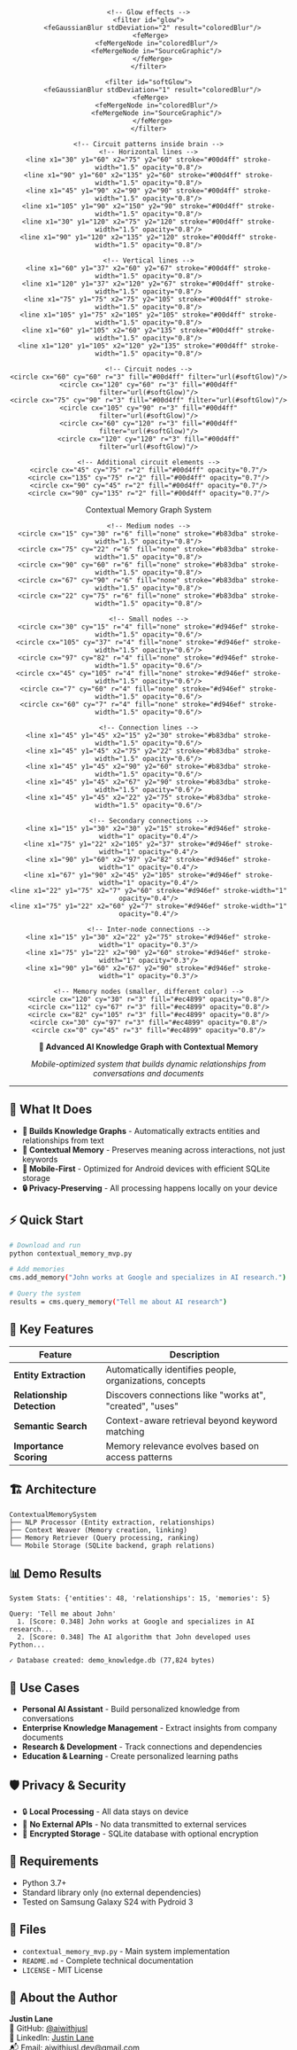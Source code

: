 <div align="center">
  
<svg width="600" height="300" viewBox="0 0 600 300" xmlns="http://www.w3.org/2000/svg">
  <!-- Background Gradient -->
  <defs>
    <linearGradient id="bgGradient" x1="0%" y1="0%" x2="100%" y2="100%">
      <stop offset="0%" style="stop-color:#0a1428;stop-opacity:1" />
      <stop offset="50%" style="stop-color:#1a2040;stop-opacity:1" />
      <stop offset="100%" style="stop-color:#2d1b69;stop-opacity:1" />
    </linearGradient>
    
    <!-- Glow effects -->
    <filter id="glow">
      <feGaussianBlur stdDeviation="2" result="coloredBlur"/>
      <feMerge> 
        <feMergeNode in="coloredBlur"/>
        <feMergeNode in="SourceGraphic"/>
      </feMerge>
    </filter>
    
    <filter id="softGlow">
      <feGaussianBlur stdDeviation="1" result="coloredBlur"/>
      <feMerge> 
        <feMergeNode in="coloredBlur"/>
        <feMergeNode in="SourceGraphic"/>
      </feMerge>
    </filter>
  </defs>
  
  <!-- Background -->
  <rect width="600" height="300" fill="url(#bgGradient)"/>
  
  <!-- Left Side - Circuit Brain (scaled down) -->
  <g transform="translate(50,75)">
    <!-- Brain outline -->
    <path d="M15,45 Q15,15 45,15 Q75,15 90,30 Q105,15 135,15 Q165,15 165,45 Q165,60 150,75 Q165,90 165,120 Q165,150 135,150 Q105,150 90,135 Q75,150 45,150 Q15,150 15,120 Q15,90 30,75 Q15,60 15,45 Z" 
          fill="none" 
          stroke="#00d4ff" 
          stroke-width="2" 
          filter="url(#glow)"/>
    
    <!-- Circuit patterns inside brain -->
    <!-- Horizontal lines -->
    <line x1="30" y1="60" x2="75" y2="60" stroke="#00d4ff" stroke-width="1.5" opacity="0.8"/>
    <line x1="90" y1="60" x2="135" y2="60" stroke="#00d4ff" stroke-width="1.5" opacity="0.8"/>
    <line x1="45" y1="90" x2="90" y2="90" stroke="#00d4ff" stroke-width="1.5" opacity="0.8"/>
    <line x1="105" y1="90" x2="150" y2="90" stroke="#00d4ff" stroke-width="1.5" opacity="0.8"/>
    <line x1="30" y1="120" x2="75" y2="120" stroke="#00d4ff" stroke-width="1.5" opacity="0.8"/>
    <line x1="90" y1="120" x2="135" y2="120" stroke="#00d4ff" stroke-width="1.5" opacity="0.8"/>
    
    <!-- Vertical lines -->
    <line x1="60" y1="37" x2="60" y2="67" stroke="#00d4ff" stroke-width="1.5" opacity="0.8"/>
    <line x1="120" y1="37" x2="120" y2="67" stroke="#00d4ff" stroke-width="1.5" opacity="0.8"/>
    <line x1="75" y1="75" x2="75" y2="105" stroke="#00d4ff" stroke-width="1.5" opacity="0.8"/>
    <line x1="105" y1="75" x2="105" y2="105" stroke="#00d4ff" stroke-width="1.5" opacity="0.8"/>
    <line x1="60" y1="105" x2="60" y2="135" stroke="#00d4ff" stroke-width="1.5" opacity="0.8"/>
    <line x1="120" y1="105" x2="120" y2="135" stroke="#00d4ff" stroke-width="1.5" opacity="0.8"/>
    
    <!-- Circuit nodes -->
    <circle cx="60" cy="60" r="3" fill="#00d4ff" filter="url(#softGlow)"/>
    <circle cx="120" cy="60" r="3" fill="#00d4ff" filter="url(#softGlow)"/>
    <circle cx="75" cy="90" r="3" fill="#00d4ff" filter="url(#softGlow)"/>
    <circle cx="105" cy="90" r="3" fill="#00d4ff" filter="url(#softGlow)"/>
    <circle cx="60" cy="120" r="3" fill="#00d4ff" filter="url(#softGlow)"/>
    <circle cx="120" cy="120" r="3" fill="#00d4ff" filter="url(#softGlow)"/>
    
    <!-- Additional circuit elements -->
    <circle cx="45" cy="75" r="2" fill="#00d4ff" opacity="0.7"/>
    <circle cx="135" cy="75" r="2" fill="#00d4ff" opacity="0.7"/>
    <circle cx="90" cy="45" r="2" fill="#00d4ff" opacity="0.7"/>
    <circle cx="90" cy="135" r="2" fill="#00d4ff" opacity="0.7"/>
  </g>
  
  <!-- Center Text -->
  <g transform="translate(300,150)">
    <text x="0" y="-15" text-anchor="middle" fill="white" font-family="Arial, sans-serif" font-size="32" font-weight="300">Contextual Memory</text>
    <text x="0" y="20" text-anchor="middle" fill="white" font-family="Arial, sans-serif" font-size="32" font-weight="300">Graph System</text>
  </g>
  
  <!-- Right Side - Knowledge Graph Network (scaled down) -->
  <g transform="translate(435,75)">
    <!-- Large central node -->
    <circle cx="45" cy="45" r="9" fill="none" stroke="#b83dba" stroke-width="2" filter="url(#glow)"/>
    
    <!-- Medium nodes -->
    <circle cx="15" cy="30" r="6" fill="none" stroke="#b83dba" stroke-width="1.5" opacity="0.8"/>
    <circle cx="75" cy="22" r="6" fill="none" stroke="#b83dba" stroke-width="1.5" opacity="0.8"/>
    <circle cx="90" cy="60" r="6" fill="none" stroke="#b83dba" stroke-width="1.5" opacity="0.8"/>
    <circle cx="67" cy="90" r="6" fill="none" stroke="#b83dba" stroke-width="1.5" opacity="0.8"/>
    <circle cx="22" cy="75" r="6" fill="none" stroke="#b83dba" stroke-width="1.5" opacity="0.8"/>
    
    <!-- Small nodes -->
    <circle cx="30" cy="15" r="4" fill="none" stroke="#d946ef" stroke-width="1.5" opacity="0.6"/>
    <circle cx="105" cy="37" r="4" fill="none" stroke="#d946ef" stroke-width="1.5" opacity="0.6"/>
    <circle cx="97" cy="82" r="4" fill="none" stroke="#d946ef" stroke-width="1.5" opacity="0.6"/>
    <circle cx="45" cy="105" r="4" fill="none" stroke="#d946ef" stroke-width="1.5" opacity="0.6"/>
    <circle cx="7" cy="60" r="4" fill="none" stroke="#d946ef" stroke-width="1.5" opacity="0.6"/>
    <circle cx="60" cy="7" r="4" fill="none" stroke="#d946ef" stroke-width="1.5" opacity="0.6"/>
    
    <!-- Connection lines -->
    <line x1="45" y1="45" x2="15" y2="30" stroke="#b83dba" stroke-width="1.5" opacity="0.6"/>
    <line x1="45" y1="45" x2="75" y2="22" stroke="#b83dba" stroke-width="1.5" opacity="0.6"/>
    <line x1="45" y1="45" x2="90" y2="60" stroke="#b83dba" stroke-width="1.5" opacity="0.6"/>
    <line x1="45" y1="45" x2="67" y2="90" stroke="#b83dba" stroke-width="1.5" opacity="0.6"/>
    <line x1="45" y1="45" x2="22" y2="75" stroke="#b83dba" stroke-width="1.5" opacity="0.6"/>
    
    <!-- Secondary connections -->
    <line x1="15" y1="30" x2="30" y2="15" stroke="#d946ef" stroke-width="1" opacity="0.4"/>
    <line x1="75" y1="22" x2="105" y2="37" stroke="#d946ef" stroke-width="1" opacity="0.4"/>
    <line x1="90" y1="60" x2="97" y2="82" stroke="#d946ef" stroke-width="1" opacity="0.4"/>
    <line x1="67" y1="90" x2="45" y2="105" stroke="#d946ef" stroke-width="1" opacity="0.4"/>
    <line x1="22" y1="75" x2="7" y2="60" stroke="#d946ef" stroke-width="1" opacity="0.4"/>
    <line x1="75" y1="22" x2="60" y2="7" stroke="#d946ef" stroke-width="1" opacity="0.4"/>
    
    <!-- Inter-node connections -->
    <line x1="15" y1="30" x2="22" y2="75" stroke="#d946ef" stroke-width="1" opacity="0.3"/>
    <line x1="75" y1="22" x2="90" y2="60" stroke="#d946ef" stroke-width="1" opacity="0.3"/>
    <line x1="90" y1="60" x2="67" y2="90" stroke="#d946ef" stroke-width="1" opacity="0.3"/>
    
    <!-- Memory nodes (smaller, different color) -->
    <circle cx="120" cy="30" r="3" fill="#ec4899" opacity="0.8"/>
    <circle cx="112" cy="67" r="3" fill="#ec4899" opacity="0.8"/>
    <circle cx="82" cy="105" r="3" fill="#ec4899" opacity="0.8"/>
    <circle cx="30" cy="97" r="3" fill="#ec4899" opacity="0.8"/>
    <circle cx="0" cy="45" r="3" fill="#ec4899" opacity="0.8"/>
  </g>
  
  <!-- Decorative elements -->
  <!-- Top subtle grid -->
  <g opacity="0.05">
    <line x1="0" y1="37" x2="600" y2="37" stroke="#ffffff" stroke-width="1"/>
    <line x1="0" y1="75" x2="600" y2="75" stroke="#ffffff" stroke-width="1"/>
    <line x1="0" y1="225" x2="600" y2="225" stroke="#ffffff" stroke-width="1"/>
    <line x1="0" y1="262" x2="600" y2="262" stroke="#ffffff" stroke-width="1"/>
  </g>
</svg>            
  
</div>

<div align="center">

**🧠 Advanced AI Knowledge Graph with Contextual Memory**

*Mobile-optimized system that builds dynamic relationships from conversations and documents*

</div>

---

## 🚀 What It Does

- **🔗 Builds Knowledge Graphs** - Automatically extracts entities and relationships from text
- **🧠 Contextual Memory** - Preserves meaning across interactions, not just keywords  
- **📱 Mobile-First** - Optimized for Android devices with efficient SQLite storage
- **🔒 Privacy-Preserving** - All processing happens locally on your device

## ⚡ Quick Start

```bash
# Download and run
python contextual_memory_mvp.py

# Add memories
cms.add_memory("John works at Google and specializes in AI research.")

# Query the system  
results = cms.query_memory("Tell me about AI research")
```

## 🎯 Key Features

| Feature | Description |
|---------|-------------|
| **Entity Extraction** | Automatically identifies people, organizations, concepts |
| **Relationship Detection** | Discovers connections like "works at", "created", "uses" |
| **Semantic Search** | Context-aware retrieval beyond keyword matching |
| **Importance Scoring** | Memory relevance evolves based on access patterns |

## 🏗️ Architecture

```
ContextualMemorySystem
├── NLP Processor (Entity extraction, relationships)
├── Context Weaver (Memory creation, linking)  
├── Memory Retriever (Query processing, ranking)
└── Mobile Storage (SQLite backend, graph relations)
```

## 📊 Demo Results

```
System Stats: {'entities': 48, 'relationships': 15, 'memories': 5}

Query: 'Tell me about John'
  1. [Score: 0.348] John works at Google and specializes in AI research...
  2. [Score: 0.348] The AI algorithm that John developed uses Python...

✓ Database created: demo_knowledge.db (77,824 bytes)
```

## 🎯 Use Cases

- **Personal AI Assistant** - Build personalized knowledge from conversations
- **Enterprise Knowledge Management** - Extract insights from company documents  
- **Research & Development** - Track connections and dependencies
- **Education & Learning** - Create personalized learning paths

## 🛡️ Privacy & Security

- 🔒 **Local Processing** - All data stays on device
- 🚫 **No External APIs** - No data transmitted to external services
- 🔐 **Encrypted Storage** - SQLite database with optional encryption

## 📱 Requirements

- Python 3.7+
- Standard library only (no external dependencies)
- Tested on Samsung Galaxy S24 with Pydroid 3

## 📁 Files

- `contextual_memory_mvp.py` - Main system implementation
- `README.md` - Complete technical documentation
- `LICENSE` - MIT License

## 👤 About the Author

**Justin Lane**  
🔗 GitHub: [@aiwithjusl](https://github.com/aiwithjusl)  
🔗 LinkedIn: [Justin Lane](https://www.linkedin.com/in/justin-lane-69b960219)  
📬 Email: aiwithjusl.dev@gmail.com

---

<div align="center">

**⭐ Star this repo if you find it useful! ⭐**

*Built for senior-level AI/ML engineering positions and enterprise consulting opportunities.*

</div>
